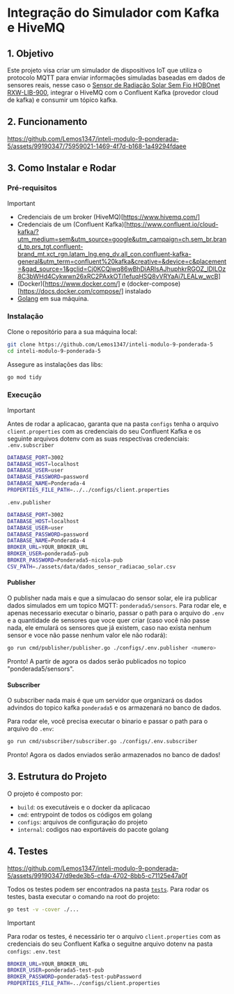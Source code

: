 # Integração do Simulador com Kafka e HiveMQ

## 1. Objetivo

Este projeto visa criar um simulador de dispositivos IoT que utiliza o protocolo MQTT para enviar informações simuladas baseadas em dados de sensores reais, nesse caso o [Sensor de Radiação Solar Sem Fio HOBOnet RXW-LIB-900](https://sigmasensors.com.br/produtos/sensor-de-radiacao-solar-sem-fio-hobonet-rxw-lib-900), integrar o HiveMQ com o Confluent Kafka (provedor cloud de kafka) e consumir um tópico kafka.

## 2. Funcionamento

https://github.com/Lemos1347/inteli-modulo-9-ponderada-5/assets/99190347/75959021-1469-4f7d-b168-1a49294fdaee

## 3. Como Instalar e Rodar

### Pré-requisitos

> [!IMPORTANT]
> - Credenciais de um broker (HiveMQ)[https://www.hivemq.com/]
> - Credenciais de um (Confluent Kafka)[https://www.confluent.io/cloud-kafka/?utm_medium=sem&utm_source=google&utm_campaign=ch.sem_br.brand_tp.prs_tgt.confluent-brand_mt.xct_rgn.latam_lng.eng_dv.all_con.confluent-kafka-general&utm_term=confluent%20kafka&creative=&device=c&placement=&gad_source=1&gclid=Cj0KCQjwq86wBhDiARIsAJhuphkrRGOZ_lDlLOz8C3bWHd4Cykwwn26xRC2PAxkOTi1efuqHSQ8vVRYaAi7LEALw_wcB]
> - (Docker)[https://www.docker.com/] e (docker-compose)[https://docs.docker.com/compose/] instalado
> - [Golang](https://go.dev/doc/install) em sua máquina.

### Instalação

Clone o repositório para a sua máquina local:

```bash
git clone https://github.com/Lemos1347/inteli-modulo-9-ponderada-5
cd inteli-modulo-9-ponderada-5
```

Assegure as instalações das libs:
```bash
go mod tidy
```

### Execução

> [!IMPORTANT]
> Antes de rodar a aplicacao, garanta que na pasta `configs` tenha o arquivo `client.properties` com as credenciais do seu Confluent Kafka e os seguinte arquivos dotenv com as suas respectivas credenciais:
> `.env.subscriber`
> ```bash
> DATABASE_PORT=3002
> DATABASE_HOST=localhost
> DATABASE_USER=user
> DATABASE_PASSWORD=password
> DATABASE_NAME=Ponderada-4
> PROPERTIES_FILE_PATH=../../configs/client.properties
> ```
> `.env.publisher`
> ```bash
> DATABASE_PORT=3002
> DATABASE_HOST=localhost
> DATABASE_USER=user
> DATABASE_PASSWORD=password
> DATABASE_NAME=Ponderada-4
> BROKER_URL=YOUR_BROKER_URL
> BROKER_USER=ponderada5-pub
> BROKER_PASSWORD=Ponderada5-nicola-pub
> CSV_PATH=./assets/data/dados_sensor_radiacao_solar.csv
>```

#### Publisher

O publisher nada mais e que a simulacao do sensor solar, ele ira publicar dados simulados em um topico MQTT: `ponderada5/sensors`. Para rodar ele, e apenas necessario executar o binario, passar o path para o arquivo do `.env` e a quantidade de sensores que voce quer criar (caso você não passe nada, ele emulará os sensores que já existem, caso nao exista nenhum sensor e voce não passe nenhum valor ele não rodará):

```bash
go run cmd/publisher/publisher.go ./configs/.env.publisher <numero>
```

Pronto! A partir de agora os dados serão publicados no topico "ponderada5/sensors".

#### Subscriber

O subscriber nada mais é que um servidor que organizará os dados advindos do topico kafka `ponderada5` e os armazenará no banco de dados.

Para rodar ele, você precisa executar o binario e passar o path para o arquivo do `.env`:

```bash
go run cmd/subscriber/subscriber.go ./configs/.env.subscriber
```

Pronto! Agora os dados enviados serão armazenados no banco de dados!

## 3. Estrutura do Projeto

O projeto é composto por:

- `build`: os executáveis e o docker da aplicacao
- `cmd`: entrypoint de todos os códigos em golang
- `configs`: arquivos de configuração do projeto
- `internal`: codigos nao exportáveis do pacote golang

## 4. Testes 
https://github.com/Lemos1347/inteli-modulo-9-ponderada-5/assets/99190347/d9ede3b5-cfda-4702-8bb5-c71125e47a0f

Todos os testes podem ser encontrados na pasta [`tests`](./tests/). Para rodar os testes, basta executar o comando na root do projeto:

```bash
go test -v -cover ./...
```

> [!IMPORTANT]
> Para rodar os testes, é necessário ter o arquivo `client.properties` com as credenciais do seu Confluent Kafka o seguitne arquivo dotenv na pasta `configs`:
> `.env.test`
> ```bash
> BROKER_URL=YOUR_BROKER_URL
> BROKER_USER=ponderada5-test-pub
> BROKER_PASSWORD=ponderada5-test-pubPassword
> PROPERTIES_FILE_PATH=../configs/client.properties
> ```